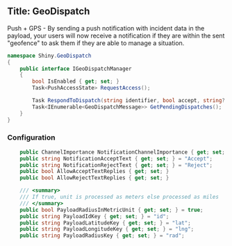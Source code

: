 Title: GeoDispatch
---

Push + GPS - By sending a push notification with incident data in the payload, your users will now receive a notification if they are within the sent "geofence" to ask them if they are able to manage a situation.

```csharp
namespace Shiny.GeoDispatch
{
    public interface IGeoDispatchManager
    {
        bool IsEnabled { get; set; }
        Task<PushAccessState> RequestAccess();

        Task RespondToDispatch(string identifier, bool accept, string? textReply);
        Task<IEnumerable<GeoDispatchMessage>> GetPendingDispatches();
    }
}
```

### Configuration
```csharp
    public ChannelImportance NotificationChannelImportance { get; set; } = ChannelImportance.Normal;
    public string NotificationAcceptText { get; set; } = "Accept";
    public string NotificationRejectText { get; set; } = "Reject";
    public bool AllowAcceptTextReplies { get; set; }
    public bool AllowRejectTextReplies { get; set; }

    /// <summary>
    /// If true, unit is processed as meters else processed as miles
    /// </summary>
    public bool PayloadRadiusInMetricUnit { get; set; } = true;
    public string PayloadIdKey { get; set; } = "id";
    public string PayloadLatitudeKey { get; set; } = "lat";
    public string PayloadLongitudeKey { get; set; } = "lng";
    public string PayloadRadiusKey { get; set; } = "rad";
```